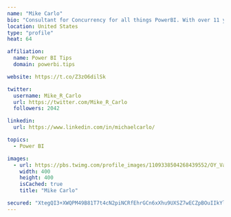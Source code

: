 ```yaml
---
name: "Mike Carlo"
bio: "Consultant for Concurrency for all things PowerBI. With over 11 years of data experience I'm making waves by deploying PowerBI into local Milwaukee Companies."
location: United States
type: "profile"
heat: 64

affiliation:
  name: Power BI Tips
  domain: powerbi.tips

website: https://t.co/Z3zO6dilSk

twitter:
  username: Mike_R_Carlo
  url: https://twitter.com/Mike_R_Carlo
  followers: 2042

linkedin:
  url: https://www.linkedin.com/in/michaelcarlo/

topics:
  - Power BI

images:
  - url: https://pbs.twimg.com/profile_images/1109338504268439552/OY_Va867_400x400.jpg
    width: 400
    height: 400
    isCached: true
    title: "Mike Carlo"

secured: "XtegQI3+XWQPM49B81T7t4cN2piNCRfEhrGCn6xXhu9UXSZ7wECZpBOuIIkYlLyhdttGCFmOe0+xE6vzw54KrJqldOxGSVO3eU1wHrjvvAfm0+klpVIRAn297q9VjIjR77s9NdXp8FtXI41QdVOyJqS9xTJ53zVcWikzvAzZxZ8GS7IdnAYx3oxtuILyTlh/VVry5o69XL2oFbd80VpAu1s5I00/lqYx0H2kai+0ZG7anxt9D3j4a9/zLst53O3Po1lOT4gTHCWWWAWqCaaLsW4FS6N6b7+ImVhTMygGN9vKbwdLFjtr7cMq7F/uJ1h9SmVWLBB9nbVPXrblSzX0vyHC5lYEc6/nr9BLm7UgfJULTYMUlp7mvCOvikMqDKNc4v9gJ4y0yDHvl5jH9OR5G+j2dXxQPDOFpD9G/nIrDto=;47RkSc+aYdLWLN4q5Qgmpw=="
---
```


